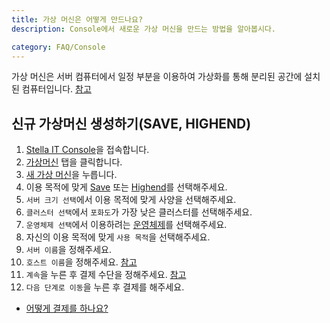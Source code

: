 ```yaml
---
title: 가상 머신은 어떻게 만드나요?
description: Console에서 새로운 가상 머신을 만드는 방법을 알아봅시다.

category: FAQ/Console
---
```


가상 머신은 서버 컴퓨터에서 일정 부분을 이용하여 가상화를 통해 분리된 공간에 설치된 컴퓨터입니다. [참고](https://docs.stella-it.com/faq/console/first-user-manual)

## 신규 가상머신 생성하기(SAVE, HIGHEND)
1. [Stella IT Console](https://console.stella-it.com)을 접속합니다.
2. [가상머신](https://console.stella-it.com/vm) 탭을 클릭합니다.
3. [새 가상 머신](https://console.stella-it.com/vm/new)을 누릅니다.
4. 이용 목적에 맞게 [Save](https://stella-it.com/vps/save/) 또는 [Highend](https://stella-it.com/vps/highend/)를 선택해주세요.
5. `서버 크기 선택`에서 이용 목적에 맞게 사양을 선택해주세요.
6. `클러스터 선택`에서 `포화도`가 가장 낮은 클러스터를 선택해주세요.
7. `운영체제 선택`에서 이용하려는 [운영체제](https://docs.stella-it.com/faq/console/what-is-os)를 선택해주세요.
8. 자신의 이용 목적에 맞게 `사용 목적`을 선택해주세요.
9. `서버 이름`을 정해주세요.
10. `호스트 이름`을 정해주세요. [참고](https://docs.stella-it.com/faq/console/what-is-hostname)
11. `계속`을 누른 후 결제 수단을 정해주세요. [참고](https://docs.stella-it.com/faq/payments/how-to-set-billing-card)
12. `다음 단계로 이동`을 누른 후 결제를 해주세요.


* [어떻게 결제를 하나요?](/faq/payments/how-to-make-a-purchase)
